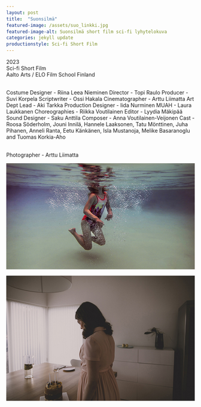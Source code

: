 ```yaml
---
layout: post
title:  "Suonsilmä"
featured-image: /assets/suo_linkki.jpg
featured-image-alt: Suonsilmä short film sci-fi lyhytelokuva
categories: jekyll update
productionstyle: Sci-fi Short Film
---
```

  2023   
  Sci-fi Short Film  
  Aalto Arts / ELO Film School Finland  
  <br/>
<p></p>
  Costume Designer - Riina Leea Nieminen  
  Director - Topi Raulo  
  Producer - Suvi Korpela  
  Scriptwriter - Ossi Hakala  
  Cinematographer - Arttu Liimatta  
  Art Dept Lead - Aki Tarkka  
  Production Designer - Iida Nurminen  
  MUAH - Laura Laukkanen  
  Choreographies - Riikka Voutilainen  
  Editor - Lyydia Mäkipää  
  Sound Designer - Saku Anttila  
  Composer - Anna Voutilainen-Veijonen  
  Cast - Roosa Söderholm, Jouni Innilä, Hannele Laaksonen, Tatu Mönttinen, Juha Pihanen, Anneli Ranta, Eetu Känkänen, Isla Mustanoja, Melike Basaranoglu and Tuomas Korkia-Aho
  <br/>
<p></p> 
<div class="post-text-alone">  

</div>


  <br/>
  Photographer - Arttu Liimatta


![alt text](/assets/projects/syli1.jpg)

![alt text](/assets/projects/syli2.jpg)
